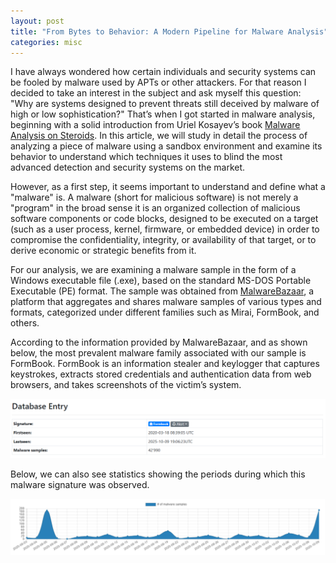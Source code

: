```yaml
---
layout: post
title: "From Bytes to Behavior: A Modern Pipeline for Malware Analysis"
categories: misc
---
```


I have always wondered how certain individuals and security systems can be fooled by malware used by APTs or other attackers. For that reason I decided to take an interest in the subject and ask myself this question: "Why are systems designed to prevent threats still deceived by malware of high or low sophistication?" That’s when I got started in malware analysis, beginning with a solid introduction from Uriel Kosayev’s book [Malware Analysis on Steroids](https://www.amazon.com/MAoS-Analysis-Steroids-Real-World-Engineering/dp/B0FQDGZGZW). In this article, we will study in detail the process of analyzing a piece of malware using a sandbox environment and examine its behavior to understand which techniques it uses to blind the most advanced detection and security systems on the market.

However, as a first step, it seems important to understand and define what a "malware" is. A malware (short for malicious software) is not merely a "program" in the broad sense it is an organized collection of malicious software components or code blocks, designed to be executed on a target (such as a user process, kernel, firmware, or embedded device) in order to compromise the confidentiality, integrity, or availability of that target, or to derive economic or strategic benefits from it.

For our analysis, we are examining a malware sample in the form of a Windows executable file (.exe), based on the standard MS-DOS Portable Executable (PE) format. The sample was obtained from [MalwareBazaar](https://bazaar.abuse.ch/), a platform that aggregates and shares malware samples of various types and formats, categorized under different families such as Mirai, FormBook, and others.

According to the information provided by MalwareBazaar, and as shown below, the most prevalent malware family associated with our sample is FormBook. FormBook is an information stealer and keylogger that captures keystrokes, extracts stored credentials and authentication data from web browsers, and takes screenshots of the victim’s system.

<img src="./images/image1.png" alt="">

Below, we can also see statistics showing the periods during which this malware signature was observed.

<img src="./images/image2.png" alt="">
